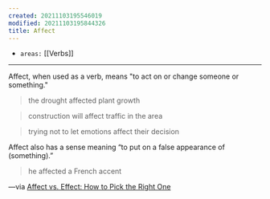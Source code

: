 ```yaml
---
created: 20211103195546019
modified: 20211103195844326
title: Affect
---
```


- `areas:` [[Verbs]]

---

Affect, when used as a verb, means "to act on or change someone or something."

> the drought affected plant growth

> construction will affect traffic in the area

> trying not to let emotions affect their decision

Affect also has a sense meaning “to put on a false appearance of (something).”

> he affected a French accent

—via [Affect vs. Effect: How to Pick the Right One](#%20Merriam-Webster%7Chttps%3A%2F%2Fwww.merriam-webster.com%2Fwords-at-play%2Faffect-vs-effect-usage-difference)
